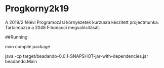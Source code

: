 # Progkorny2k19

A 2019/2 félévi Programozási környezetek kurzusra készített projectmunka. Tartalmazza a 2048 Fibonacci megvalósítását.

##Running:

mvn compile package

java -cp target/beadando-0.0.1-SNAPSHOT-jar-with-dependencies.jar beadando.Main
